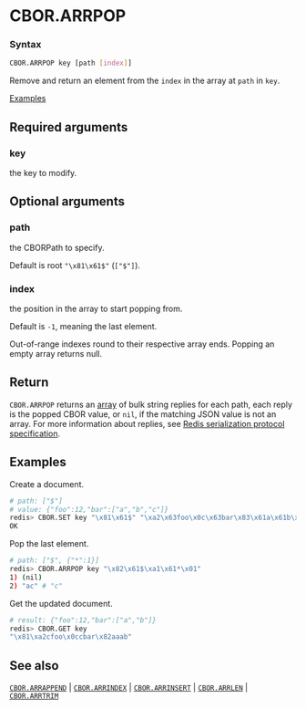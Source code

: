 # CBOR.ARRPOP

### Syntax
```bash
CBOR.ARRPOP key [path [index]]
```

Remove and return an element from the `index` in the array at `path` in `key`.

[Examples](#examples)

## Required arguments

### key
the key to modify.

## Optional arguments

### path
the CBORPath to specify. 

Default is root `"\x81\x61$"` (`["$"]`).

### index
the position in the array to start popping from. 

Default is `-1`, meaning the last element. 

Out-of-range indexes round to their respective array ends. Popping an empty array returns null.

## Return

`CBOR.ARRPOP` returns an [array](/docs/reference/protocol-spec/#resp-arrays) of bulk string replies for each path, each reply is the popped CBOR value, or `nil`, if the matching JSON value is not an array.
For more information about replies, see [Redis serialization protocol specification](/docs/reference/protocol-spec). 

## Examples

Create a document.
```bash
# path: ["$"] 
# value: {"foo":12,"bar":["a","b","c"]}
redis> CBOR.SET key "\x81\x61$" "\xa2\x63foo\x0c\x63bar\x83\x61a\x61b\x61c"
OK
```

Pop the last element.
```bash
# path: ["$", {"*":1}] 
redis> CBOR.ARRPOP key "\x82\x61$\xa1\x61*\x01"
1) (nil)
2) "ac" # "c"
```

Get the updated document.
```bash
# result: {"foo":12,"bar":["a","b"]}
redis> CBOR.GET key
"\x81\xa2cfoo\x0ccbar\x82aaab"
```

## See also

[`CBOR.ARRAPPEND`](cbor.arrappend.md) | [`CBOR.ARRINDEX`](cbor.arrindex.md) | [`CBOR.ARRINSERT`](cbor.arrinsert.md) | [`CBOR.ARRLEN`](cbor.arrlen.md) | [`CBOR.ARRTRIM`](cbor.arrtrim.md)